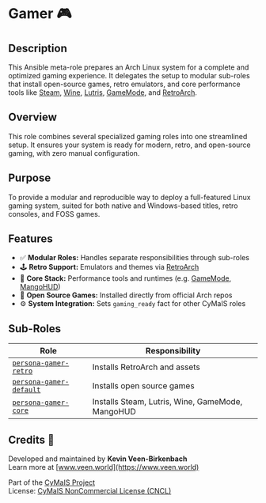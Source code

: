 # Gamer 🎮

## Description

This Ansible meta-role prepares an Arch Linux system for a complete and optimized gaming experience. It delegates the setup to modular sub-roles that install open-source games, retro emulators, and core performance tools like [Steam](https://store.steampowered.com/), [Wine](https://www.winehq.org/), [Lutris](https://lutris.net/), [GameMode](https://github.com/FeralInteractive/gamemode), and [RetroArch](https://www.retroarch.com/).

## Overview

This role combines several specialized gaming roles into one streamlined setup. It ensures your system is ready for modern, retro, and open-source gaming, with zero manual configuration.

## Purpose

To provide a modular and reproducible way to deploy a full-featured Linux gaming system, suited for both native and Windows-based titles, retro consoles, and FOSS games.

## Features

- ✅ **Modular Roles:** Handles separate responsibilities through sub-roles
- 🕹️ **Retro Support:** Emulators and themes via [RetroArch](https://www.retroarch.com/)
- 🧩 **Core Stack:** Performance tools and runtimes (e.g. [GameMode](https://github.com/FeralInteractive/gamemode), [MangoHUD](https://github.com/flightlessmango/MangoHud))
- 🎲 **Open Source Games:** Installed directly from official Arch repos
- ⚙️ **System Integration:** Sets `gaming_ready` fact for other CyMaIS roles

## Sub-Roles

| Role | Responsibility |
|------|----------------|
| [`persona-gamer-retro`](../persona-gamer-retro) | Installs RetroArch and assets |
| [`persona-gamer-default`](../persona-gamer-default) | Installs open source games |
| [`persona-gamer-core`](../persona-gamer-core) | Installs Steam, Lutris, Wine, GameMode, MangoHUD |

## Credits 📝

Developed and maintained by **Kevin Veen-Birkenbach**  
Learn more at [www.veen.world](https://www.veen.world)

Part of the [CyMaIS Project](https://github.com/kevinveenbirkenbach/cymais)  
License: [CyMaIS NonCommercial License (CNCL)](https://s.veen.world/cncl)